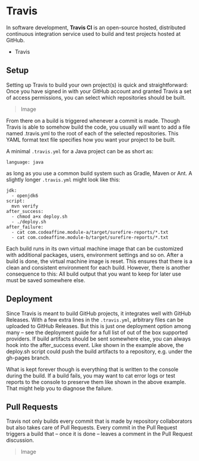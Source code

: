 # Travis

In software development, **Travis CI** is an open-source hosted, distributed continuous integration service used to build and test projects hosted at GitHub.

- Travis

## Setup

Setting up Travis to build your own project(s) is quick and straightforward: Once you have signed in with your GitHub account and granted Travis a set of access permissions, you can select which repositories should be built.

> Image

From there on a build is triggered whenever a commit is made. Though Travis is able to somehow build the code, you usually will want to add a file named .travis.yml to the root of each of the selected repositories. This YAML format text file specifies how you want your project to be built.

A minimal `.travis.yml` for a Java project can be as short as:

    language: java

as long as you use a common build system such as Gradle, Maven or Ant. A slightly longer `.travis.yml` might look like this:

    jdk:
      - openjdk6
    script:
      mvn verify
    after_success:
      - chmod a+x deploy.sh
      - ./deploy.sh
    after_failure:
      - cat com.codeaffine.module-a/target/surefire-reports/*.txt
      - cat com.codeaffine.module-b/target/surefire-reports/*.txt

Each build runs in its own virtual machine image that can be customized with additional packages, users, environment settings and so on. After a build is done, the virtual machine image is reset. This ensures that there is a clean and consistent environment for each build. However, there is another consequence to this: All build output that you want to keep for later use must be saved somewhere else.

## Deployment

Since Travis is meant to build GitHub projects, it integrates well with GitHub Releases. With a few extra lines in the `.travis.yml`, arbitrary files can be uploaded to GitHub Releases. But this is just one deployment option among many – see the deployment guide for a full list of out of the box supported providers. If build artifacts should be sent somewhere else, you can always hook into the after_success event. Like shown in the example above, the deploy.sh script could push the build artifacts to a repository, e.g. under the gh-pages branch.

What is kept forever though is everything that is written to the console during the build. If a build fails, you may want to cat error logs or test reports to the console to preserve them like shown in the above example. That might help you to diagnose the failure.

## Pull Requests

Travis not only builds every commit that is made by repository collaborators but also takes care of Pull Requests. Every commit in the Pull Request triggers a build that – once it is done – leaves a comment in the Pull Request discussion.

 > Image
